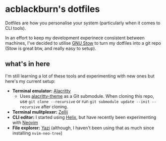 # acblackburn's dotfiles

Dotfiles are how you personalise your system (particularly when it comes to CLI tools).

In an effort to keep my development experinece consistent between machines, I've decided to utilise [GNU Stow](https://www.gnu.org/software/stow/manual/stow.html) to turn my dotfiles into a git repo (Stow is great btw, and really easy to setup).

## what's in here

I'm still learning a lot of these tools and experimenting with new ones but here's my current setup:

- **Terminal emulator:** [Alacritty](https://github.com/alacritty/alacritty)
  - Uses [alacritty-theme](https://github.com/alacritty/alacritty-theme) as a Git submodule. When cloning this repo, use `git clone --recursive` or run `git submodule update --init --recursive` after cloning.
- **Terminal mulitplexer:** [Zellij](https://github.com/zellij-org/zellij)
- **CLI editor:** I started using [Helix](https://github.com/helix-editor/helix), but have recently been experimenting with [Neovim](https://github.com/neovim/neovim)
- **File explorer:** [Yazi](https://github.com/sxyazi/yazi) (although, I haven't been using that as much since installing `nvim-neo-tree`)
